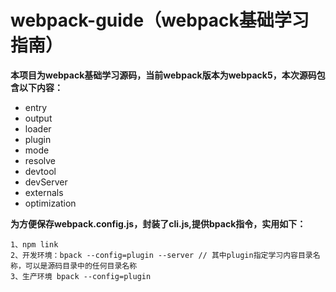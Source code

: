 # webpack-guide（webpack基础学习指南）

**本项目为webpack基础学习源码，当前webpack版本为webpack5，本次源码包含以下内容：**
* entry
* output
* loader
* plugin
* mode
* resolve
* devtool
* devServer
* externals
* optimization

**为方便保存webpack.config.js，封装了cli.js,提供bpack指令，实用如下：**
```
1、npm link
2、开发环境：bpack --config=plugin --server // 其中plugin指定学习内容目录名称，可以是源码目录中的任何目录名称
3、生产环境 bpack --config=plugin
```